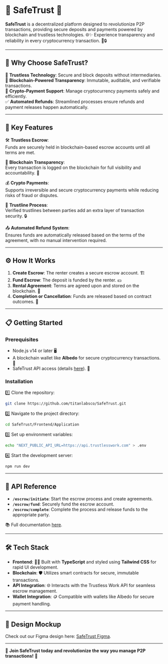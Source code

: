 # 🌟 SafeTrust 🌟

**SafeTrust** is a decentralized platform designed to revolutionize P2P transactions, providing secure deposits and payments powered by blockchain and trustless technologies. 🌐✨ Experience transparency and reliability in every cryptocurrency transaction. 💸🔒

---

## 🚀 **Why Choose SafeTrust?**

🔐 **Trustless Technology**: Secure and block deposits without intermediaries.  
💾 **Blockchain-Powered Transparency**: Immutable, auditable, and verifiable transactions.  
💱 **Crypto-Payment Support**: Manage cryptocurrency payments safely and efficiently.  
✅ **Automated Refunds**: Streamlined processes ensure refunds and payment releases happen automatically.

---

## 🌟 **Key Features**

🛠️ **Trustless Escrow**:  
Funds are securely held in blockchain-based escrow accounts until all terms are met.

🔎 **Blockchain Transparency**:  
Every transaction is logged on the blockchain for full visibility and accountability. 📜

💰 **Crypto Payments**:  
Supports irreversible and secure cryptocurrency payments while reducing risks of fraud or disputes.

🔗 **Trustline Process**:  
Verified trustlines between parties add an extra layer of transaction security. 🔒

📤 **Automated Refund System**:  
Ensures funds are automatically released based on the terms of the agreement, with no manual intervention required.

---

## ⚙️ **How It Works**

1. **Create Escrow**: The renter creates a secure escrow account. 🏗️  
2. **Fund Escrow**: The deposit is funded by the renter. 💵  
3. **Rental Agreement**: Terms are agreed upon and stored on the blockchain. 📃  
4. **Completion or Cancellation**: Funds are released based on contract outcomes. 🎯  

---

## 📋 **Getting Started**

### **Prerequisites**  
- Node.js v14 or later 🖥️  
- A blockchain wallet like **Albedo** for secure cryptocurrency transactions. 🔐  
- SafeTrust API access (details [here](https://docs.trustlesswork.com/trustless-work)). 📖  

### **Installation**  

1️⃣ Clone the repository:  
```bash
git clone https://github.com/titanlabsco/SafeTrust.git
```  

2️⃣ Navigate to the project directory:  
```bash
cd SafeTrust/Frontend/Application
```  

3️⃣ Set up environment variables:  
```bash
echo "NEXT_PUBLIC_API_URL=https://api.trustlesswork.com" > .env
```  

4️⃣ Start the development server:  
```bash
npm run dev
```  

---

## 📡 **API Reference**

- **`/escrow/initiate`**: Start the escrow process and create agreements.  
- **`/escrow/fund`**: Securely fund the escrow account.  
- **`/escrow/complete`**: Complete the process and release funds to the appropriate party.  

📚 Full documentation [here](https://docs.trustlesswork.com/trustless-work/api-reference).  

---

## 🛠️ **Tech Stack**

- **Frontend**: 🧑‍💻 Built with **TypeScript** and styled using **Tailwind CSS** for rapid UI development.  
- **Blockchain**: 🛡️ Utilizes smart contracts for secure, immutable transactions.  
- **API Integration**: 🌐 Interacts with the Trustless Work API for seamless escrow management.  
- **Wallet Integration**: 🪙 Compatible with wallets like Albedo for secure payment handling.  

---

## 🎨 **Design Mockup**  

Check out our Figma design here: [SafeTrust Figma](https://www.figma.com/design/CVg9hoim0f1FIlozIar7ZZ/SafeTrust?node-id=0-1&node-type=canvas&t=LCzPmGeJfVxCMWTT-0).  

---

🌟 **Join SafeTrust today and revolutionize the way you manage P2P transactions!** 🌟  
